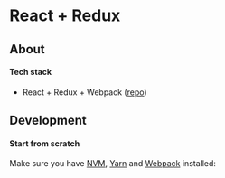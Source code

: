 # React + Redux

## About


#### Tech stack

- React + Redux + Webpack ([repo](https://bitbucket.org/stubbie/react_salesforce_satellite/src/develop/))

## Development

#### Start from scratch

Make sure you have [NVM](https://github.com/nvm-sh/nvm), [Yarn](https://yarnpkg.com/lang/en/) and [Webpack](https://webpack.js.org/) installed:
